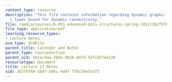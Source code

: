 ```yaml
---
content_type: resource
description: "This file contains information regarding dynamic graphs: \u03A9(lg n)\
  \ lower bound for dynamic connectivity."
file: /media/courses/6-851-advanced-data-structures-spring-2012/362f9760588fb8bc4d4ff3bc56e5a373_MIT6_851S12_Lec21.pdf
file_type: application/pdf
learning_resource_types:
- Lecture Notes
ocw_type: OCWFile
parent_title: Calendar and Notes
parent_type: CourseSection
parent_uid: 9d1ac4aa-2b01-9b19-847d-5dfcd274a338
resourcetype: Document
title: Lecture 21 Notes
uid: 362f9760-588f-b8bc-4d4f-f3bc56e5a373
---
```

